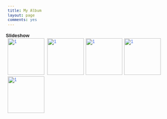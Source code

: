```yaml
---
title: My Album
layout: page
comments: yes
---
```


<style>
body{font:12px/1.2 Verdana, sans-serif; padding:0 10px;}
a:link, a:visited{text-decoration:none; color:#416CE5; }
h2{font-size:13px; margin:15px 0 0 0;}
a {display:inline; margin-left:5px;}
</style>
<link rel="stylesheet" href="../media/css/colorbox.css" />
<script src="https://ajax.googleapis.com/ajax/libs/jquery/1.9.1/jquery.min.js"></script>
<script src="../media/js/jquery.colorbox.js"></script>
<script>
$(document).ready(function(){
//Examples of how to assign the Colorbox event to elements
$(".group").colorbox({rel:'group', slideshow:true});			
});
</script>
		
<h2>Slideshow</h2>
<a class="group" href="http://farm8.staticflickr.com/7282/8736543871_87e74136aa_z.jpg" title="2 by Zhou Hao, on Flickr"><img src="http://farm8.staticflickr.com/7282/8736543871_87e74136aa_z.jpg" width="100" alt="1"></a>
<a class="group" href="http://farm8.staticflickr.com/7282/8736543871_87e74136aa_z.jpg" title="2 by Zhou Hao, on Flickr"><img src="http://farm8.staticflickr.com/7282/8736543871_87e74136aa_z.jpg" width="100" alt="1"></a><a class="group" href="http://farm8.staticflickr.com/7282/8736543871_87e74136aa_z.jpg" title="2 by Zhou Hao, on Flickr"><img src="http://farm8.staticflickr.com/7282/8736543871_87e74136aa_z.jpg" width="100" alt="1"></a><a class="group" href="http://farm8.staticflickr.com/7282/8736543871_87e74136aa_z.jpg" title="2 by Zhou Hao, on Flickr"><img src="http://farm8.staticflickr.com/7282/8736543871_87e74136aa_z.jpg" width="100" alt="1"></a><a class="group" href="http://farm8.staticflickr.com/7282/8736543871_87e74136aa_z.jpg" title="2 by Zhou Hao, on Flickr"><img src="http://farm8.staticflickr.com/7282/8736543871_87e74136aa_z.jpg" width="100" alt="1"></a>
		

